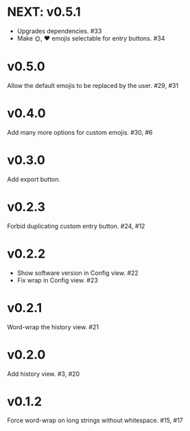 # NEXT: v0.5.1

- Upgrades dependencies. #33
- Make 🌞, ♥ emojis selectable for entry buttons. #34

# v0.5.0

Allow the default emojis to be replaced by the user. #29, #31

# v0.4.0

Add many more options for custom emojis. #30, #6

# v0.3.0

Add export button.

# v0.2.3

Forbid duplicating custom entry button. #24, #12

# v0.2.2

- Show software version in Config view. #22
- Fix wrap in Config view. #23

# v0.2.1

Word-wrap the history view. #21

# v0.2.0

Add history view. #3, #20

# v0.1.2

Force word-wrap on long strings without whitespace. #15, #17
